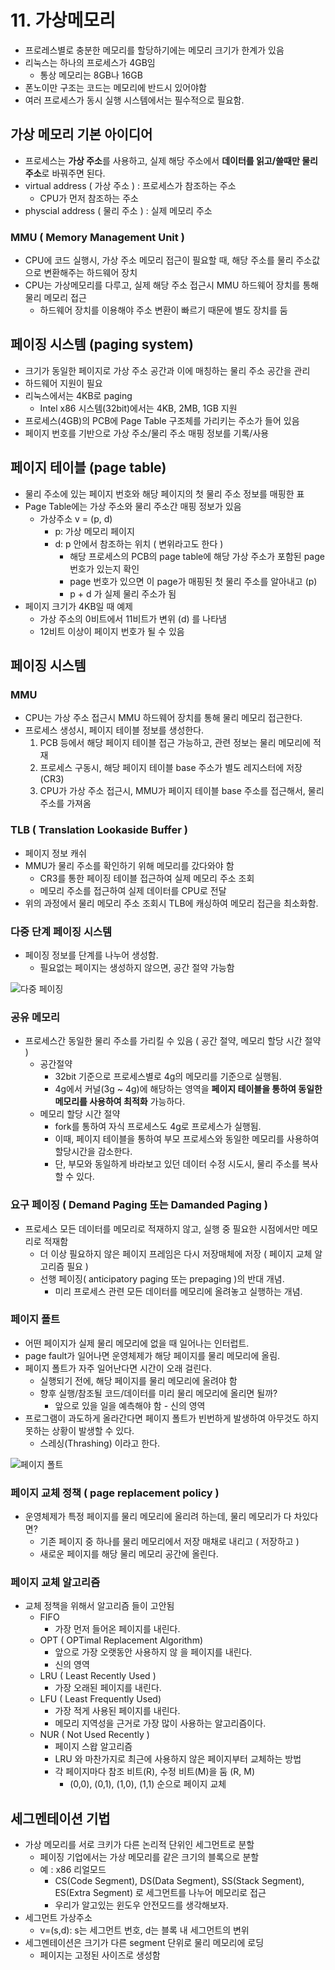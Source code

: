 # 11. 가상메모리

* 프로레스별로 충분한 메모리를 할당하기에는 메모리 크기가 한계가 있음
* 리눅스는 하나의 프로세스가 4GB임
  * 통상 메모리는 8GB나 16GB
* 폰노이만 구조는 코드는 메모리에 반드시 있어야함
* 여러 프로세스가 동시 실행 시스템에서는 필수적으로 필요함.

## 가상 메모리 기본 아이디어

* 프로세스는 **가상 주소**를 사용하고, 실제 해당 주소에서 **데이터를 읽고/쓸때만 물리주소**로 바꿔주면 된다.
* virtual address \( 가상 주소 \) : 프로세스가 참조하는 주소
  * CPU가 먼저 참조하는 주소
* physcial address \( 물리 주소 \) : 실제 메모리 주소

### MMU \( Memory Management Unit \)

* CPU에 코드 실행시, 가상 주소 메모리 접근이 필요할 때, 해당 주소를 물리 주소값으로 변환해주는 하드웨어 장치
* CPU는 가상메모리를 다루고, 실제 해당 주소 접근시 MMU 하드웨어 장치를 통해 물리 메모리 접근
  * 하드웨어 장치를 이용해야 주소 변환이 빠르기 때문에 별도 장치를 둠

## 페이징 시스템 \(paging system\)

* 크기가 동일한 페이지로 가상 주소 공간과 이에 매칭하는 물리 주소 공간을 관리
* 하드웨어 지원이 필요
* 리눅스에서는 4KB로 paging
  * Intel x86 시스템\(32bit\)에서는 4KB, 2MB, 1GB 지원
* 프로세스\(4GB\)의 PCB에 Page Table 구조체를 가리키는 주소가 들어 있음
* 페이지 번호를 기반으로 가상 주소/물리 주소 매핑 정보를 기록/사용

## 페이지 테이블 \(page table\)

* 물리 주소에 있는 페이지 번호와 해당 페이지의 첫 물리 주소 정보를 매핑한 표
* Page Table에는 가상 주소와 물리 주소간 매핑 정보가 있음
  * 가상주소 v = \(p, d\)
    * p: 가상 메모리 페이지
    * d: p 안에서 참조하는 위치 \( 변위라고도 한다 \)
      * 해당 프로세스의 PCB의 page table에 해당 가상 주소가 포함된 page 번호가 있는지 확인
      * page 번호가 있으면 이 page가 매핑된 첫 물리 주소를 알아내고 \(p\)
      * p + d 가 실제 물리 주소가 됨
* 페이지 크기가 4KB일 때 예제
  * 가상 주소의 0비트에서 11비트가 변위 \(d\) 를 나타냄
  * 12비트 이상이 페이지 번호가 될 수 있음

## 페이징 시스템

### MMU

* CPU는 가상 주소 접근시 MMU 하드웨어 장치를 통해 물리 메모리 접근한다.
* 프로세스 생성시, 페이지 테이블 정보를 생성한다.
  1. PCB 등에서 해당 페이지 테이블 접근 가능하고, 관련 정보는 물리 메모리에 적재
  2. 프로세스 구동시, 해당 페이지 테이블 base 주소가 별도 레지스터에 저장\(CR3\)
  3. CPU가 가상 주소 접근시, MMU가 페이지 테이블 base 주소를 접근해서, 물리 주소를 가져옴

### TLB \( Translation Lookaside Buffer \)

* 페이지 정보 캐쉬
* MMU가 물리 주소를 확인하기 위해 메모리를 갔다와야 함
  * CR3를 통한 페이징 테이블 접근하여 실제 메모리 주소 조회
  * 메모리 주소를 접근하여 실제 데이터를 CPU로 전달
* 위의 과정에서 물리 메모리 주소 조회시 TLB에 캐싱하여 메모리 접근을 최소화함.

### 다중 단계 페이징 시스템

* 페이징 정보를 단계를 나누어 생성함.
  * 필요없는 페이지는 생성하지 않으면, 공간 절약 가능함

![&#xB2E4;&#xC911; &#xD398;&#xC774;&#xC9D5;](https://mblogthumb-phinf.pstatic.net/20130620_234/jevida_1371715145335O6yo8_PNG/1.png?type=w2)

### 공유 메모리

* 프로세스간 동일한 물리 주소를 가리킬 수 있음 \( 공간 절약, 메모리 할당 시간 절약 \)
  * 공간절약
    * 32bit 기준으로 프로세스별로 4g의 메모리를 기준으로 실행됨.
    * 4g에서 커널\(3g ~ 4g\)에 해당하는 영역을 **페이지 테이블을 통하여 동일한 메모리를 사용하여 최적화** 가능하다.
  * 메모리 할당 시간 절약
    * fork를 통하여 자식 프로세스도 4g로 프로세스가 실행됨.
    * 이때, 페이지 테이블을 통하여 부모 프로세스와 동일한 메모리를 사용하여 할당시간을 감소한다.
    * 단, 부모와 동일하게 바라보고 있던 데이터 수정 시도시, 물리 주소를 복사할 수 있다.  

### 요구 페이징 \( Demand Paging 또는 Damanded Paging \)

* 프로세스 모든 데이터를 메모리로 적재하지 않고, 실행 중 필요한 시점에서만 메모리로 적재함
  * 더 이상 필요하지 않은 페이지 프레임은 다시 저장매체에 저장 \( 페이지 교체 알고리즘 필요 \)
  * 선행 페이징\( anticipatory paging 또는 prepaging \)의 반대 개념.
    * 미리 프로세스 관련 모든 데이터를 메모리에 올려놓고 실행하는 개념.

### 페이지 폴트

* 어떤 페이지가 실제 물리 메모리에 없을 때 일어나는 인터럽트.
* page fault가 일어나면 운영체제가 해당 페이지를 물리 메모리에 올림.
* 페이지 폴트가 자주 일어난다면 시간이 오래 걸린다.
  * 실행되기 전에, 해당 페이지를 물리 메모리에 올려야 함
  * 향후 실행/참조될 코드/데이터를 미리 물리 메모리에 올리면 될까?
    * 앞으로 있을 일을 예측해야 함 - 신의 영역
* 프로그램이 과도하게 올라간다면 페이지 폴트가 빈번하게 발생하여 아무것도 하지 못하는 상황이 발생할 수 있다.
  * 스레싱\(Thrashing\) 이라고 한다.

![&#xD398;&#xC774;&#xC9C0; &#xD3F4;&#xD2B8;](http://www.driveronline.org/clubarea/myImg/070409144339.jpg)

### 페이지 교체 정책 \( page replacement policy \)

* 운영체제가 특정 페이지를 물리 메모리에 올리려 하는데, 물리 메모리가 다 차있다면?
  * 기존 페이지 중 하나를 물리 메모리에서 저장 매채로 내리고 \( 저장하고 \)
  * 새로운 페이지를 해당 물리 메모리 공간에 올린다.

### 페이지 교체 알고리즘

* 교체 정책을 위해서 알고리즘 들이 고안됨
  * FIFO
    * 가장 먼저 들어온 페이지를 내린다.
  * OPT \( OPTimal Replacement Algorithm\)
    * 앞으로 가장 오랫동안 사용하지 않 을 페이지를 내린다.
    * 신의 영역
  * LRU \( Least Recently Used \)
    * 가장 오래된 페이지를 내린다.
  * LFU \( Least Frequently Used\)
    * 가장 적게 사용된 페이지를 내린다.
    * 메모리 지역성을 근거로 가장 많이 사용하는 알고리즘이다.
  * NUR \( Not Used Recently \)
    * 페이지 스왑 알고리즘
    * LRU 와 마찬가지로 최근에 사용하지 않은 페이지부터 교체하는 방법
    * 각 페이지마다 참조 비트\(R\), 수정 비트\(M\)을 둠 \(R, M\)
      * \(0,0\), \(0,1\), \(1,0\), \(1,1\) 순으로 페이지 교체

## 세그멘테이션 기법

* 가상 메모리를 서로 크키가 다른 논리적 단위인 세그먼트로 분할
  * 페이징 기업에서는 가상 메모리를 같은 크기의 블록으로 분할
  * 예 : x86 리얼모드
    * CS\(Code Segment\), DS\(Data Segment\), SS\(Stack Segment\), ES\(Extra Segment\) 로 세그먼트를 나누어 메모리로 접근
    * 우리가 알고있는 윈도우 안전모드를 생각해보자.
* 세그먼트 가상주소
  * v=\(s,d\): s는 세그먼트 번호, d는 블록 내 세그먼트의 변위
* 세그멘테이션은 크기가 다른 segment 단위로 물리 메모리에 로딩
  * 페이지는 고정된 사이즈로 생성함

